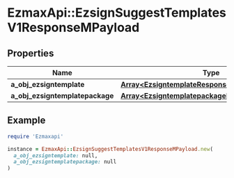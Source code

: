 # EzmaxApi::EzsignSuggestTemplatesV1ResponseMPayload

## Properties

| Name | Type | Description | Notes |
| ---- | ---- | ----------- | ----- |
| **a_obj_ezsigntemplate** | [**Array&lt;EzsigntemplateResponseCompound&gt;**](EzsigntemplateResponseCompound.md) |  |  |
| **a_obj_ezsigntemplatepackage** | [**Array&lt;EzsigntemplatepackageResponseCompound&gt;**](EzsigntemplatepackageResponseCompound.md) |  |  |

## Example

```ruby
require 'Ezmaxapi'

instance = EzmaxApi::EzsignSuggestTemplatesV1ResponseMPayload.new(
  a_obj_ezsigntemplate: null,
  a_obj_ezsigntemplatepackage: null
)
```

